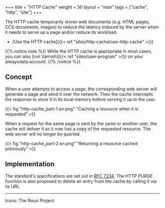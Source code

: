 +++
title = "HTTP Cache"
weight = 50
layout = "man"
tags = ["cache", "http", "site"]
+++

The HTTP cache temporarily stores web documents (e.g. HTML pages, CCS documents, images) to reduce the latency induced by the server when it needs to serve up a page and/or reduce its workload.

- [Use the HTTP cache]({{< ref "sites/http-cache/use-http-cache" >}})

{{% notice note %}}
While the HTTP cache is appropriate in most cases, you can also [run Varnish]({{< ref "sites/user-program" >}}) on your alwaysdata account.
{{% /notice %}}

## Concept

When a user attempts to access a page, the corresponding web server will generate a page and send it over the network. Then the cache intercepts the response to store it in its local memory before serving it up to the user.

{{< fig "http-cache_part-1.en.png" "Caching a resource when it is requested" >}}

When a request for the same page is sent by the same or another user, the cache will deliver it as it now has a copy of the requested resource. The web server will no longer be queried.

{{< fig "http-cache_part-2.en.png" "Returning a resource cached previously" >}}

## Implementation

The standard's specifications are set out in [RFC 7234](https://tools.ietf.org/html/rfc7234). The HTTP *PURGE* function is also proposed to delete an entry from the cache by calling it via its URL.

---
Icons: The Noun Project
